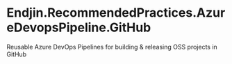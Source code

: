 # Endjin.RecommendedPractices.AzureDevopsPipeline.GitHub
Reusable Azure DevOps Pipelines for building &amp; releasing OSS projects in GitHub
